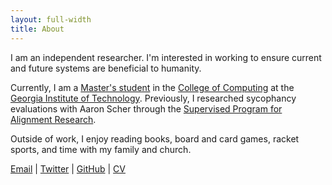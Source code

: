 ```yaml
---
layout: full-width
title: About
---
```

I am an independent researcher. I'm interested in working to ensure current and future systems are beneficial to humanity.

Currently, I am a [Master's student](https://omscs.gatech.edu/) in the [College of Computing](https://www.cc.gatech.edu/) at the [Georgia Institute of Technology](https://www.gatech.edu/). Previously, I researched sycophancy evaluations with Aaron Scher through the [Supervised Program for Alignment Research](https://sparai.org/).

Outside of work, I enjoy reading books, board and card games, racket sports, and time with my family and church.

[Email](mailto:michael@lomichael.net) \| [Twitter](https://twitter.com/lomichael_net) \| [GitHub](https://github.com/lomichael) \| [CV](https://lomichael.net)

